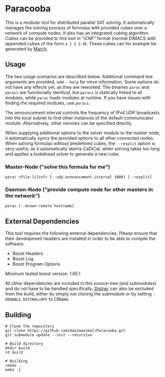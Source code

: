 Paracooba
=========

This is a modular tool for distributed parallel SAT solving. It automatically
manages the solving process of formulas with provided cubes over a network of
compute nodes. It also has an integrated cubing algorithm. Cubes can be provided
to this tool in "iCNF" format (normal DIMACS with appended cubes of the form `a
1 2 3 0`). These cubes can for example be generated by
[March](https://github.com/marijnheule/CnC).

Usage
-----

The two usage scenarios are described below. Additional command line arguments
are provided, use `--help` for more information. Some options do not have any
effects yet, as they are reworked. The binaries `parac` and `paracs` are
functionally identical, but `paracs` is statically linked to all modules, while
`parac` loads modules at runtime. If you have issues with finding the required
modules, use `paracs`.

The announcement interval controls the frequency of IPv4 UDP broadcasts into the
local subnet to find other instances of the default communicator module.
Alternatively, other remotes can be specified directly.

When supplying additional options to the solver module to the master node, it
automatically syncs the provided options to all other connected nodes. When
solving formulas without predefined cubes, the `--resplit` option is very
useful, as it automatically aborts CaDiCaL when solving takes too long and
applies a lookahead solver to generate a new cube.

### Master-Node ("solve this formula for me")

    parac <file.[i]cnf> [--udp-announcement-interval 1000] [--resplit]

### Daemon-Node ("provide compute node for other masters in the network")

    parac [--known-remote hostname]

External Dependencies
---------------------

This tool requires the following external dependencies. Please ensure that their
development headers are installed in order to be able to compile the software.

  - Boost Headers
  - Boost Log
  - Boost Program Options

Minimum tested boost version: 1.65.1

All other dependencies are included in this source-tree (and submodules) and do
not have to be handled specifically. [Distrac](https://github.com/maximaximal/Distrac)
can also be excluded from the build, either by simply not cloning the submodule or by
setting `-DENABLE_DISTRAC=OFF` to CMake.

Building
--------

    # Clone the repository
    git clone https://github.com/maximaximal/Paracooba.git
    git submodule update --init --recursive

    # Build directory
    mkdir build
    cd build

    # Building
    cmake ..
    make -j
